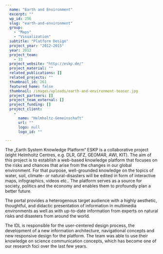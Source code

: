 ```yaml
---
  name: "Earth and Environment"
  excerpt: ""
  wp_id: 256
  slug: "earth-and-environment"
  group: 
    - "Maps"
    - "Visualization"
  subtitle: "Platform Design"
  project_year: "2012-2015"
  year: 2012
  project_team: 
    - 33
  project_website: "http://eskp.de/"
  project_material: ""
  related_publications: []
  related_projects: ""
  thumbnail_id: 261
  featured_home: false
  thumbnail: /images/uploads/earth-and-environment-teaser.jpg
  project_partners: []
  project_team_external: []
  project_funding: []
  project_client: 
    - 
      name: "Helmholtz-Gemeinschaft"
      url: ""
      logo: null
      logo_id: ""

---
```

The „Earth System Knowledge Platform“ ESKP is a collaborative project (eight Helmholtz Centres, e.g. DLR, GFZ, GEOMAR, AWI, KIT). The aim of this project is to establish a web-based knowledge platform that focuses on the risks and chances that arise from the changes in our global environment. For that purpose, well-grounded knowledge on the topics of water, soil, climate- or natural-disasters will be edited in form of interactive maps, infographics, videos etc.. The platform serves as a source for society, politics and the economy and enables them to profoundly plan a better future.

The portal provides a heterogenous target audience with a highly aesthetic, thoughtful, and didactic presentation of information in multimedia environments as well as with up-to-date information from experts on natural risks and disasters from around the world.

The IDL is responsible for the user-centered design process, the development of a new information architecture, navigational concepts and new responsive design for the platform. The team was able to use their knowledge on science communication concepts, which has become one of our research foci over the last few years.